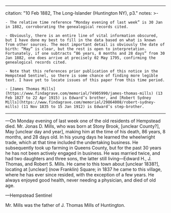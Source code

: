  ---
 citation: "10 Feb 1882, The Long-Islander (Huntington NY), p3."
 notes: >-

    - The relative time reference “Monday evening of last week” is 30 Jan in 1882, corroborating the genealogical records cited. 

    - Obviously, there is an entire line of vital information obscured, but I have done my best to fill in the data based on what is known from other sources. The most important detail is obviously the date of birth: “May” is clear, but the rest is open to interpretation. Fortunately, if one subtracts “86 years, 8 months and 28 days” from 30 Jan 1882, one does arrive at precisely 02 May 1795, confirming the genealogical records cited.  
   
    - Note that this references prior publication of this notice in the Hempstead Sentinel, so there is some chance of finding more legible text. I have yet to locate issues of this paper from this time period. 
   
    - [James Thomas Mills](https://www.findagrave.com/memorial/74905990/james-thomas-mills) (13 Feb 1827 to 22 Apr 1915) is Edward’s brother, and [Robert Sydney Mills](https://www.findagrave.com/memorial/29864008/robert-sydney-mills) (11 Nov 1835 to 15 Jan 1912) is Edward’s step-brother. 
---

—On Monday evening of last week one of the old residents of Hempstead died. Mr. Jonas D. Mills, who was born at Stony Brook, [unclear County?], May [unclear day and year], making him at the time of his death, 86 years, 8 months, and 28 days old. In his young days he learned the wheelwright trade, which at that time included the undertaking business. He subsequently took up farming in Queens County, but for the past 30 years he has not been actively engaged in business. He was married twice, and had two daughters and three sons, the latter still living—Edward H., J. Thomas, and Robert S. Mills. He came to this town about [unclear 1838?], locating at [unclear] (now Franklin) Square; in 1837 he came to this village, where he has ever since resided, with the exception of a few years. He always enjoyed good health, never needing a physician, and died of old age. 

—Hempstead Sentinel

Mr. Mills was the father of J. Thomas Mills of Huntington.


